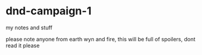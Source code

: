 # dnd-campaign-1
my notes and stuff

please note anyone from earth wyn and fire, this will be full of spoilers, dont read it please
